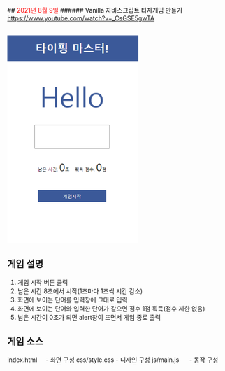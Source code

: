 ##<span style="color:red"> 2021년 8월 9일</span>
######<span style="color:black"> Vanilla 자바스크립트 타자게임 만들기
https://www.youtube.com/watch?v=_CsGSE5gwTA

<br>
<img src="./README_img/3.png" width="300px" alt="타이핑게임">
</img>

## 게임 설명 

1. 게임 시작 버튼 클릭
2. 남은 시간 8초에서 시작(1초마다 1초씩 시간 감소)
3. 화면에 보이는 단어를 입력창에 그대로 입력
4. 화면에 보이는 단어와 입력한 단어가 같으면 점수 1점 획득(점수 제한 없음)
5. 남은 시간이 0초가 되면 alert창이 뜨면서 게임 종료 출력

## 게임 소스
index.html &nbsp;&nbsp;&nbsp;&nbsp;- 화면 구성
css/style.css - 디자인 구성
js/main.js &nbsp;&nbsp;&nbsp;&nbsp;&nbsp;- 동작 구성